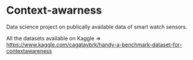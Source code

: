 # Context-awarness
Data science project on publically available data of smart watch sensors.

All the datasets available on Kaggle => https://www.kaggle.com/cagataybrk/handy-a-benchmark-dataset-for-contextawareness
